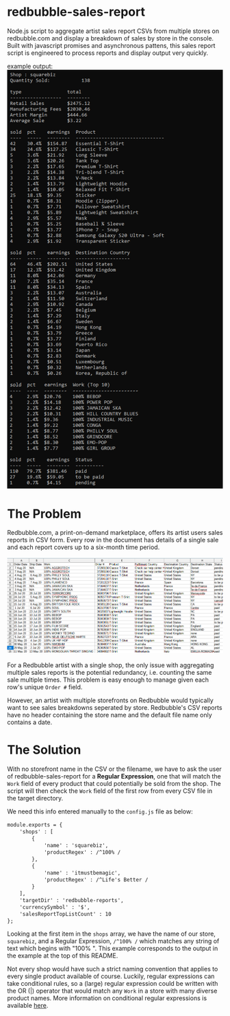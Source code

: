 # redbubble-sales-report
Node.js script to aggregate artist sales report CSVs from multiple stores on redbubble.com and display a breakdown of sales by store in the console. Built with javascript promises and asynchronous pattens, this sales report script is engineered to process reports and display output very quickly.

example output:<br>
![alt text](https://github.com/mccartymv/redbubble-sales-report/blob/main/squarebiz-earnings.png?raw=true)

# The Problem
Redbubble.com, a print-on-demand marketplace, offers its artist users sales reports in CSV form. Every row in the document has details of a single sale and each report covers up to a six-month time period.<br><br>
![alt text](https://github.com/mccartymv/redbubble-sales-report/blob/main/sales-report-screenshot.png?raw=true)<br><br>
For a Redbubble artist with a single shop, the only issue with aggregating multiple sales reports is the potential redundancy, i.e. counting the same sale multiple times. This problem is easy enough to manage given each row's unique `Order #` field. 

However, an artist with multiple storefronts on Redbubble would typically want to see sales breakdowns seperated by store. Redbubble's CSV reports have no header containing the store name and the default file name only contains a date.

# The Solution
With no storefront name in the CSV or the filename, we have to ask the user of redbubble-sales-report for a **Regular Expression**, one that will match the `Work` field of every product that could potentially be sold from the shop. The script will then check the `Work` field of the first row from every CSV file in the target directory.

We need this info entered manually to the `config.js` file as below:<br>
```
module.exports = { 
    'shops' : [
        {
            'name' : 'squarebiz',
            'productRegex' : /^100% /
        },
        {
            'name' : 'itmustbemagic',
            'productRegex' : /^Life's Better /
        }
    ],
    'targetDir' : 'redbubble-reports',
    'currencySymbol' : '$',
    'salesReportTopListCount' : 10
};
```
Looking at the first item in the `shops` array, we have the name of our store, `squarebiz`, and a Regular Expression, `/^100% /` which matches any string of text which begins with "100% ". This example corresponds to the output in the example at the top of this README.

Not every shop would have such a strict naming convention that applies to every single product available of course. Luckily, regular expressions can take conditional rules, so a (large) regular expression could be written with the OR (|) operator that would match any `Work` in a store with many diverse product names. More information on conditional regular expressions is available [here](https://regexone.com/lesson/conditionals).

